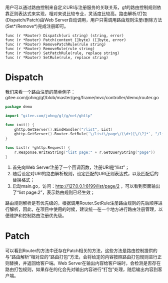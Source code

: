 用户可以通过路由控制来自定义URI与注册服务的关联关系，gf的路由控制规则依靠正则表达式来实现，相对来说比较专业，灵活度比较高。路由解析/打包(Dispatch/Patch)由Web Server自动调用，用户只需调用路由规则注册/删除方法(Set*/Remove*)完成注册即可。

    func (r *Router) Dispatch(uri string) (string, error)
    func (r *Router) Patch(content []byte) ([]byte, error)
    func (r *Router) RemovePatchRule(rule string)
    func (r *Router) RemoveRule(rule string)
    func (r *Router) SetPatchRule(rule, replace string)
    func (r *Router) SetRule(rule, replace string)

# Dispatch
我们来看一个路由注册的简单例子：
gitee.com/johng/gf/blob/master/geg/frame/mvc/controller/demo/router.go
```go
package demo

import "gitee.com/johng/gf/g/net/ghttp"

func init() {
    ghttp.GetServer().BindHandler("/list", List)
    ghttp.GetServer().Router.SetRule(`\/list\/page\/(\d+)[\/\?]*`, "/list?page=$1&")
}

func List(r *ghttp.Request) {
    r.Response.WriteString("list page:" + r.GetQueryString("page"))
}
```
1. 首先向Web Server注册了一个回调函数，注册URI是“/list”；
2. 随后设定对URI的路由解析规则，设定匹配的URI正则表达式，以及匹配后的替换格式；
3. 启动main.go，访问：http://127.0.0.1:8199/list/page/2 ，可以看到页面输出了“list page:2”，表示路由规则已经生效；

路由规则解析是有优先级的，根据调用Router.SetRule注册路由规则的先后顺序进行解析，因此，在项目中使用的时候，建议统一在一个地方进行路由注册管理，以便维护和控制路由注册优先级。

# Patch

可以看到Router的方法中还存在Patch相关的方法，这些方法是路由控制提供的与“路由解析”相对应的“路由打包”方法，会将给定的内容按照路由打包规则进行正则替换，并返回给客户端。Web Server在输出内容给客户端时，会检测是否存在路由打包规则，如果存在的化会先对输出内容进行“打包”处理，随后输出内容到客户端。